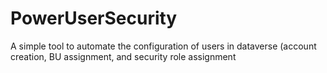 # PowerUserSecurity
A simple tool to automate the configuration of users in dataverse (account creation, BU assignment, and security role assignment
